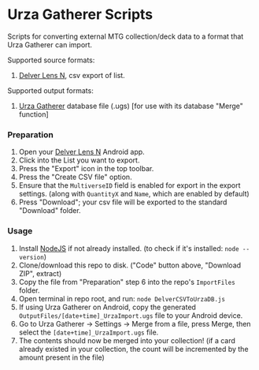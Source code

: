 # Urza Gatherer Scripts

Scripts for converting external MTG collection/deck data to a format that Urza Gatherer can import.

Supported source formats:
1) [Delver Lens N](https://play.google.com/store/apps/details?id=delverlab.delverlens), csv export of list.

Supported output formats:
1) [Urza Gatherer](https://www.urzagatherer.com) database file (.ugs) [for use with its database "Merge" function]

### Preparation

1) Open your [Delver Lens N](https://play.google.com/store/apps/details?id=delverlab.delverlens) Android app.
2) Click into the List you want to export.
3) Press the "Export" icon in the top toolbar.
4) Press the "Create CSV file" option.
5) Ensure that the `MultiverseID` field is enabled for export in the export settings. (along with `QuantityX` and `Name`, which are enabled by default)
6) Press "Download"; your csv file will be exported to the standard "Download" folder.

### Usage

1) Install [NodeJS](https://nodejs.org/en/download) if not already installed. (to check if it's installed: `node --version`)
2) Clone/download this repo to disk. ("Code" button above, "Download ZIP", extract)
3) Copy the file from "Preparation" step 6 into the repo's `ImportFiles` folder.
4) Open terminal in repo root, and run: `node DelverCSVToUrzaDB.js`
5) If using Urza Gatherer on Android, copy the generated `OutputFiles/[date+time]_UrzaImport.ugs` file to your Android device.
6) Go to Urza Gatherer -> Settings -> Merge from a file, press Merge, then select the `[date+time]_UrzaImport.ugs` file.
7) The contents should now be merged into your collection! (if a card already existed in your collection, the count will be incremented by the amount present in the file)
